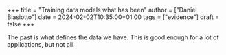 +++
title = "Training data models what has been"
author = ["Daniel Biasiotto"]
date = 2024-02-02T10:35:00+01:00
tags = ["evidence"]
draft = false
+++

The past is what defines the data we have. This is good enough for a lot of applications, but not all.
